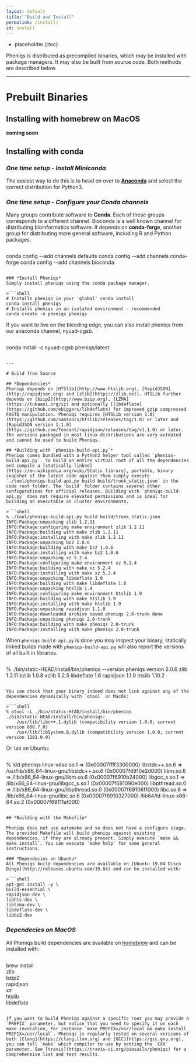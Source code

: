 ```yaml
---
layout: default
title: "Build and Install"
permalink: /install/
id: install
---
```


* placeholder
{:toc}

Pheniqs is distributed as precompiled binaries, which may be installed with package managers. It may also be built from source code. Both methods are described below.

---

# Prebuilt Binaries

## Installing with homebrew on MacOS
**coming soon**

## Installing with conda

### *One time setup - Install Miniconda*
The easiest way to do this is to head on over to [**Anaconda**](https://conda.io/miniconda.html) and select the correct distribution for Python3.

### *One time setup - Configure your Conda channels*
Many groups contribute software to **Conda**. Each of these groups corresponds to a different channel. Bioconda is a well known channel for distributing bioinformatics software. It depends on **conda-forge**, another group for distributing more general software, including R and Python packages.

>```shell
conda config --add channels defaults
conda config --add channels conda-forge
conda config --add channels bioconda
```

### *Install Pheniqs*
Simply install pheniqs using the conda package manager.

>```shell
# Installs pheniqs in your 'global' conda install
conda install pheniqs
# Installs pheniqs in an isolated environment - recommended
conda create -n pheniqs pheniqs
```

If you want to live on the bleeding edge, you can also install pheniqs from our anaconda channel, nyuad-cgsb.

>```shell
conda install -c nyuad-cgsb pheniqs/latest
```

---

# Build from Source

## *Dependencies*
Pheniqs depends on [HTSlib](http://www.htslib.org), [RapidJSON](http://rapidjson.org) and [zlib](https://zlib.net). HTSLib further depends on [bzip2](http://www.bzip.org), [LZMA](https://tukaani.org/xz) and optionally [libdeflate](https://github.com/ebiggers/libdeflate) for improved gzip compressed FASTQ manipulation. Pheniqs requires [HTSLib version 1.8](https://github.com/samtools/htslib/releases/tag/1.8) or later and [RapidJSON version 1.1.0](https://github.com/Tencent/rapidjson/releases/tag/v1.1.0) or later. The versions packaged in most linux distributions are very outdated and cannot be used to build Pheniqs.

## *Building with `pheniqs-build-api.py`*
Pheniqs comes bundled with a Python3 helper tool called `pheniqs-build-api.py`. To build an entire virtual root of all the dependencies and compile a [statically linked](https://en.wikipedia.org/wiki/Static_library), portable, binary snapshot of the latest code against them simply execute `./tool/pheniqs-build-api.py build build/trunk_static.json` in the code root folder. The `build` folder contains several other configurations for official releases. Building with `pheniqs-build-api.py` does not require elevated permissions and is ideal for building an executable on cluster environments.

>```shell
% ./tool/pheniqs-build-api.py build build/trunk_static.json
INFO:Package:unpacking zlib 1.2.11
INFO:Package:configuring make environment zlib 1.2.11
INFO:Package:building with make zlib 1.2.11
INFO:Package:installing with make zlib 1.2.11
INFO:Package:unpacking bz2 1.0.6
INFO:Package:building with make bz2 1.0.6
INFO:Package:installing with make bz2 1.0.6
INFO:Package:unpacking xz 5.2.4
INFO:Package:configuring make environment xz 5.2.4
INFO:Package:building with make xz 5.2.4
INFO:Package:installing with make xz 5.2.4
INFO:Package:unpacking libdeflate 1.0
INFO:Package:building with make libdeflate 1.0
INFO:Package:unpacking htslib 1.9
INFO:Package:configuring make environment htslib 1.9
INFO:Package:building with make htslib 1.9
INFO:Package:installing with make htslib 1.9
INFO:Package:unpacking rapidjson 1.1.0
INFO:Package:downloaded archive saved pheniqs 2.0-trunk None
INFO:Package:unpacking pheniqs 2.0-trunk
INFO:Package:building with make pheniqs 2.0-trunk
INFO:Package:installing with make pheniqs 2.0-trunk
```

When `pheniqs-build-api.py` is done you may inspect your binary, statically linked builds made with `pheniqs-build-api.py` will also report the versions of all built in libraries.

>```shell
% ./bin/static-HEAD/install/bin/pheniqs --version
pheniqs version 2.0.6
zlib 1.2.11
bzlib 1.0.8
xzlib 5.2.5
libdeflate 1.6
rapidjson 1.1.0
htslib 1.10.2
```

You can check that your binary indeed does not link against any of the dependencies dynamically with `otool` on MacOs:

>```shell
% otool -L ./bin/static-HEAD/install/bin/pheniqs
./bin/static-HEAD/install/bin/pheniqs:
	/usr/lib/libc++.1.dylib (compatibility version 1.0.0, current version 800.7.0)
	/usr/lib/libSystem.B.dylib (compatibility version 1.0.0, current version 1281.0.0)
```

Or `ldd` on Ubuntu:

>```shell
% ldd pheniqs
	linux-vdso.so.1 =>  (0x00007ffff3300000)
	libstdc++.so.6 => /usr/lib/x86_64-linux-gnu/libstdc++.so.6 (0x00007f6910e2d000)
	libm.so.6 => /lib/x86_64-linux-gnu/libm.so.6 (0x00007f6910b24000)
	libgcc_s.so.1 => /lib/x86_64-linux-gnu/libgcc_s.so.1 (0x00007f691090e000)
	libpthread.so.0 => /lib/x86_64-linux-gnu/libpthread.so.0 (0x00007f69106f1000)
	libc.so.6 => /lib/x86_64-linux-gnu/libc.so.6 (0x00007f6910327000)
	/lib64/ld-linux-x86-64.so.2 (0x00007f69111af000)
```

## *Building with the Makefile*

Pheniqs does not use automake and so does not have a configure stage. The provided Makefile will build pheniqs against existing dependencies, if they are already present. Simply execute `make && make install`. You can execute `make help` for some general instructions.

### *Dependecies on Ubuntu*
All Pheniqs build dependencies are available on [Ubuntu 19.04 Disco Dingo](http://releases.ubuntu.com/19.04) and can be installed with:

>```shell
apt-get install -y \
build-essential \
rapidjson-dev \
libhts-dev \
liblzma-dev \
libdeflate-dev \
libbz2-dev
```

### *Dependecies on MacOS*
All Pheniqs build dependencies are available on [homebrew](https://brew.sh) and can be installed with:

>```shell
brew install \
zlib \
bzip2 \
rapidjson \
xz \
htslib \
libdeflate
```

If you want to build Pheniqs against a specific root you may provide a `PREFIX` parameter, but notice that you need to specify it on each make invocation, for instance `make PREFIX=/usr/local && make install PREFIX=/usr/local`. Pheniqs is regularly tested on several versions of both [Clang](https://clang.llvm.org) and [GCC](https://gcc.gnu.org), you can tell `make` which compiler to use by setting the `CXX` parameter. See [travis](https://travis-ci.org/biosails/pheniqs) for a comprehensive list and test results.
